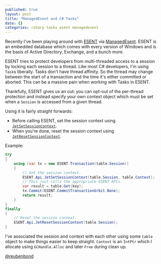 ```yaml
---
published: true
layout: post
title: "ManagedEsent and C# Tasks"
date: {}
categories: csharp tasks esent managedesent
---
```



Recently I've been playing around with [ESENT](https://en.wikipedia.org/wiki/Extensible_Storage_Engine) via [ManagedEsent](https://managedesent.codeplex.com/).
ESENT is an embedded database which comes with every version of Windows and is the basis of Active Directory, Exchange, and a bunch more.

ESENT tries to protect developers from multi-threaded access to a session by locking each session to a thread. Like most C# developers, I'm using `Task`s liberally. Tasks don't have thread affinity. So the thread may change between the start of a transaction and the time it's either committed or aborted. This can be a massive pain when working with Tasks in ESENT.

Thankfully, ESENT gives us an out: you can opt-out of the per-thread protection and instead specify your own context object which must be set when a `Session` is accessed from a given thread.

Using it is fairly straight forwards:

* Before calling ESENT, set the session context using [`JetSetSessionContext`](https://msdn.microsoft.com/en-us/library/microsoft.isam.esent.interop.api.jetsetsessioncontext.aspx).
* When you're done, reset the session context using [`JetResetSessionContext`](https://msdn.microsoft.com/en-us/library/microsoft.isam.esent.interop.api.jetresetsessioncontext.aspx).

Example:
```c#
try
{
    using (var tx = new ESENT.Transaction(table.Session))
    {
        // Set the session context.
        ESENT.Api.JetSetSessionContext(table.Session, table.Context);
        // This just calls the appropriate ESENT APIs.
        var result = table.Get(key);
        tx.Commit(ESENT.CommitTransactionGrbit.None);
        return result;
    }
}
finally
{
    // Reset the session context.
    ESENT.Api.JetResetSessionContext(table.Session);
}
```

I've associated the session and context with each other using some `table` object to make things easier to keep straight.
`Context` is an `IntPtr` which I allocate using `GCHandle.Alloc` and later `Free` during clean up.

[@reubenbond](https://twitter.com/reubenbond)
